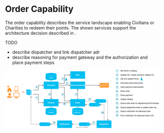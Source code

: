 # Order Capability
The order capability describes the service landscape enabling Civilians or Charities to redeem their points. The shown services support the architecture decision described in [](ADRs/redeem-points.md).

TODO
- describe dispatcher and link dispatcher adr
- describe reasoning for payment gateway and the authorization and place payment steps

![Order Capability](resources/hey-blue-order-capability.drawio.svg)
